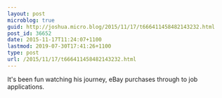 ```yaml
---
layout: post
microblog: true
guid: http://joshua.micro.blog/2015/11/17/t666411458482143232.html
post_id: 36652
date: 2015-11-17T11:24:07+1100
lastmod: 2019-07-30T17:41:26+1100
type: post
url: /2015/11/17/t666411458482143232.html
---
```

It's been fun watching his journey, eBay purchases through to job applications.
